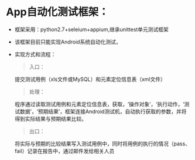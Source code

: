 # App自动化测试框架：
- 框架采用：python2.7+seleium+appium,继承unittest单元测试框架
- 该框架目前只能实现Android系统自动化测试，
- 实现方式和流程：
  > 入口：
  
  提交测试用例（xls文件或MySQL）和元素定位信息表（xml文件）
  > 处理：
  
  程序通过读取测试用例和元素定位信息表，获取，‘操作对象’，‘执行动作，‘测试数据’，‘预期结果’，框架连接Android测试机，自动执行获取的参数，并将得到实际结果与预期结果比较。
  > 出口：
  
  将实际与预期的比较结果写入测试用例中，同时将用例的执行的情况（pass、fail）记录在报告中，通过邮件发给相关人员
